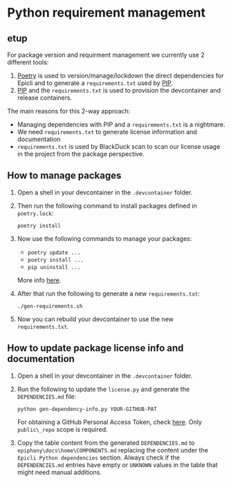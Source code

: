 # Python requirement management

## etup

For package version and requirment management we currently use 2 different tools:

1. [Poetry](https://github.com/python-poetry/poetry) is used to version/manage/lockdown the direct dependencies for Epicli and to generate a `requirements.txt` used by [PIP](https://pypi.org/project/pip/).
2. [PIP](https://pypi.org/project/pip/) and the `requirements.txt` is used to provision the devcontainer and release containers.

The main reasons for this 2-way approach:

- Managing dependencies with PIP and a `requirements.txt` is a nightmare.
- We need `requirements.txt` to generate license information and documentation
- `requirements.txt` is used by BlackDuck scan to scan our license usage in the project from the package perspective.

## How to manage packages

1. Open a shell in your devcontainer in the `.devcontainer` folder.

2. Then run the following command to install packages defined in `poetry.lock`:

    ```shell
    poetry install
    ```

3. Now use the following commands to manage your packages:

    - `poetry update ...`
    - `poetry install ...`
    - `pip uninstall ...`

    More info [here](https://python-poetry.org/docs/).

4. After that run the following to generate a new `requirements.txt`:

    ```shell
    ./gen-requirements.sh
    ```

5. Now you can rebuild your devcontainer to use the new `requirements.txt`.

## How to update package license info and documentation

1. Open a shell in your devcontainer in the `.devcontainer` folder.

2. Run the following to update the `license.py` and generate the `DEPENDENCIES.md` file:

    ```shell
    python gen-dependency-info.py YOUR-GITHUB-PAT
    ```

    For obtaining a GitHub Personal Access Token, check [here](https://help.github.com/en/github/authenticating-to-github/creating-a-personal-access-token-for-the-command-line).
    Only `public\_repo` scope is required.

3. Copy the table content from the generated `DEPENDENCIES.md` to `epiphany\docs\home\COMPONENTS.md` replacing the content under the `Epicli Python dependencies` section. 
   Always check if the `DEPENDENCIES.md` entries have empty or `UNKNOWN` values in the table that might need manual additions.
